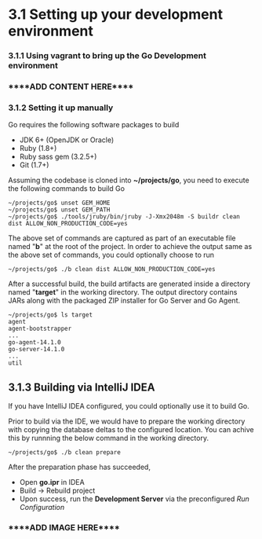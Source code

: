 # 3.1 Setting up your development environment 

### 3.1.1 Using vagrant to bring up the Go Development environment

### \*\*\*\*ADD CONTENT HERE\*\*\*\*

### 3.1.2 Setting it up manually

Go requires the following software packages to build

-   JDK 6+ (OpenJDK or Oracle)
-   Ruby (1.8+)
-   Ruby sass gem (3.2.5+)
-   Git (1.7+)

Assuming the codebase is cloned into **~/projects/go**, you need to execute the
following commands to build Go

```
~/projects/go$ unset GEM_HOME
~/projects/go$ unset GEM_PATH
~/projects/go$ ./tools/jruby/bin/jruby -J-Xmx2048m -S buildr clean dist ALLOW_NON_PRODUCTION_CODE=yes
```

The above set of commands are captured as part of an executable file named
"**b**" at the root of the project. In order to achieve the output same as the
above set of commands, you could optionally choose to run

```
~/projects/go$ ./b clean dist ALLOW_NON_PRODUCTION_CODE=yes
```

After a successful build, the build artifacts are generated inside a directory
named "**target**" in the working directory. The output directory contains JARs
along with the packaged ZIP installer for Go Server and Go Agent.

```
~/projects/go$ ls target
agent
agent-bootstrapper
...
go-agent-14.1.0
go-server-14.1.0
...
util

```

## 3.1.3 Building via IntelliJ IDEA

If you have IntelliJ IDEA configured, you could optionally use it to build Go. 

Prior to build via the IDE, we would have to prepare the working directory with copying the database deltas to the configured location. You can achive this by runnning the below command in the working directory.

```
~/projects/go$ ./b clean prepare
```

After the preparation phase has succeeded, 

- Open **go.ipr** in IDEA
- Build -> Rebuild project
- Upon success, run the **Development Server** via the preconfigured *Run Configuration*

### \*\*\*\*ADD IMAGE HERE\*\*\*\*
